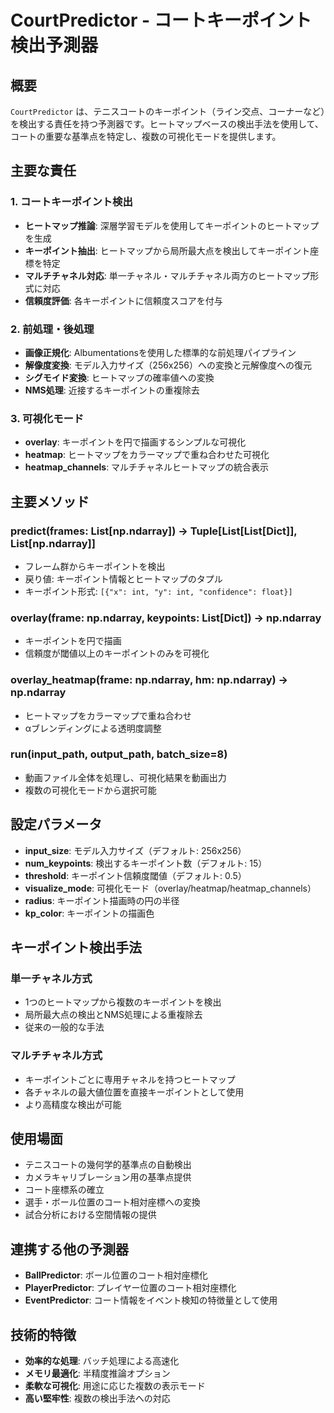 # CourtPredictor - コートキーポイント検出予測器

## 概要
`CourtPredictor` は、テニスコートのキーポイント（ライン交点、コーナーなど）を検出する責任を持つ予測器です。ヒートマップベースの検出手法を使用して、コートの重要な基準点を特定し、複数の可視化モードを提供します。

## 主要な責任

### 1. コートキーポイント検出
- **ヒートマップ推論**: 深層学習モデルを使用してキーポイントのヒートマップを生成
- **キーポイント抽出**: ヒートマップから局所最大点を検出してキーポイント座標を特定
- **マルチチャネル対応**: 単一チャネル・マルチチャネル両方のヒートマップ形式に対応
- **信頼度評価**: 各キーポイントに信頼度スコアを付与

### 2. 前処理・後処理
- **画像正規化**: Albumentationsを使用した標準的な前処理パイプライン
- **解像度変換**: モデル入力サイズ（256x256）への変換と元解像度への復元
- **シグモイド変換**: ヒートマップの確率値への変換
- **NMS処理**: 近接するキーポイントの重複除去

### 3. 可視化モード
- **overlay**: キーポイントを円で描画するシンプルな可視化
- **heatmap**: ヒートマップをカラーマップで重ね合わせた可視化
- **heatmap_channels**: マルチチャネルヒートマップの統合表示

## 主要メソッド

### predict(frames: List[np.ndarray]) -> Tuple[List[List[Dict]], List[np.ndarray]]
- フレーム群からキーポイントを検出
- 戻り値: キーポイント情報とヒートマップのタプル
- キーポイント形式: `[{"x": int, "y": int, "confidence": float}]`

### overlay(frame: np.ndarray, keypoints: List[Dict]) -> np.ndarray
- キーポイントを円で描画
- 信頼度が閾値以上のキーポイントのみを可視化

### overlay_heatmap(frame: np.ndarray, hm: np.ndarray) -> np.ndarray
- ヒートマップをカラーマップで重ね合わせ
- αブレンディングによる透明度調整

### run(input_path, output_path, batch_size=8)
- 動画ファイル全体を処理し、可視化結果を動画出力
- 複数の可視化モードから選択可能

## 設定パラメータ

- **input_size**: モデル入力サイズ（デフォルト: 256x256）
- **num_keypoints**: 検出するキーポイント数（デフォルト: 15）
- **threshold**: キーポイント信頼度閾値（デフォルト: 0.5）
- **visualize_mode**: 可視化モード（overlay/heatmap/heatmap_channels）
- **radius**: キーポイント描画時の円の半径
- **kp_color**: キーポイントの描画色

## キーポイント検出手法

### 単一チャネル方式
- 1つのヒートマップから複数のキーポイントを検出
- 局所最大点の検出とNMS処理による重複除去
- 従来の一般的な手法

### マルチチャネル方式
- キーポイントごとに専用チャネルを持つヒートマップ
- 各チャネルの最大値位置を直接キーポイントとして使用
- より高精度な検出が可能

## 使用場面

- テニスコートの幾何学的基準点の自動検出
- カメラキャリブレーション用の基準点提供
- コート座標系の確立
- 選手・ボール位置のコート相対座標への変換
- 試合分析における空間情報の提供

## 連携する他の予測器

- **BallPredictor**: ボール位置のコート相対座標化
- **PlayerPredictor**: プレイヤー位置のコート相対座標化
- **EventPredictor**: コート情報をイベント検知の特徴量として使用

## 技術的特徴

- **効率的な処理**: バッチ処理による高速化
- **メモリ最適化**: 半精度推論オプション
- **柔軟な可視化**: 用途に応じた複数の表示モード
- **高い堅牢性**: 複数の検出手法への対応 